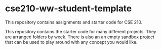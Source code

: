# cse210-ww-student-template
This repository contains assignments and starter code for CSE 210.

This repository contains the starter code for many different projects. They are arranged folders by week. There is also an an empty sandbox project that can be used to play around with any concept you would like.
